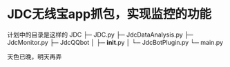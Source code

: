 # JDC无线宝app抓包，实现监控的功能
计划中的目录是这样的
JDC
├─ JDC.py
├─ JdcDataAnalysis.py
├─ JdcMonitor.py
├─ JdcQQbot
│    ├─ __init__.py
│    └─ JdcBotPlugin.py
└─ main.py
  
天色已晚，明天再弄
